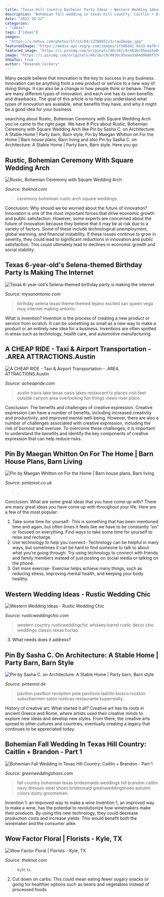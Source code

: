 ```yaml
---
title: "Texas Hill Country Bachelor Party Ideas ~ Western Wedding Ideas"
description: "Bohemian fall wedding in texas hill country: caitlin + brandon"
date: "2022-10-22"
categories:
- "ideas"
tags: ["ideas"]
images:
- "https://s.hdnux.com/photos/57/23/04/12398852/3/rawImage.jpg"
featuredImage: "https://media-api.xogrp.com/images/1fa96a91-9e33-4a70-b97a-3cf4a978e4aa~rs_360.480"
featured_image: "https://i.pinimg.com/originals/48/16/c9/4816c95eaa3a84d9680f37ebcb6dfd8a.jpg"
image: "https://i.pinimg.com/originals/48/16/c9/4816c95eaa3a84d9680f37ebcb6dfd8a.jpg"
ShowToc: true
author: "Rosendo Corkery"
---
```



Many people believe that innovation is the key to success in any business. Innovation can be anything from a new product or service to a new way of doing things. It can also be a change in how people think or behave. There are many different types of innovation, and each one has its own benefits and drawbacks. The goal of this article is to help you understand what types of innovation are available, what benefits they have, and why it might be a good idea for your business.

	

		
searching about Rustic, Bohemian Ceremony with Square Wedding Arch you've came to the right page. We have 8 Pics about Rustic, Bohemian Ceremony with Square Wedding Arch like Pin by Sasha C. on Architecture: A Stable Home | Party barn, Barn style, Pin by Maegan Whitton on For the Home | Barn house plans, Barn living and also Pin by Sasha C. on Architecture: A Stable Home | Party barn, Barn style. Here you go:
		
    
## Rustic, Bohemian Ceremony With Square Wedding Arch

<img loading=lazy src="https://apis.xogrp.com/media-api/images/444ac380-79ea-11ea-b0da-7363084810f3" onerror="this.onerror=null;this.src='https://tse4.mm.bing.net/th?id=OIP.cmO6nTWTEeqDOqQRIOSfeQHaLH&amp;pid=15.1';" alt="Rustic, Bohemian Ceremony with Square Wedding Arch">

_Source: theknot.com_

>ceremony bohemian rustic arch square weddings. 

	

Conclusion: Why should we be worried about the future of innovation?
Innovation is one of the most important forces that drive economic growth and public satisfaction. However, some experts are concerned about the future of innovation because they believe that it may be at risk due to a variety of factors. Some of these include technological unemployment, global warming, and financial instability. If these issues continue to grow in severity, they could lead to significant reductions in innovation and public satisfaction. This could ultimately lead to declines in economic growth and social stability.

    
## Texas 6-year-old&#039;s Selena-themed Birthday Party Is Making The Internet

<img loading=lazy src="https://s.hdnux.com/photos/57/23/04/12398852/3/rawImage.jpg" onerror="this.onerror=null;this.src='https://tse2.mm.bing.net/th?id=OIP.XtOCatGB3JvOMJxtUJt94wHaGj&amp;pid=15.1';" alt="Texas 6-year-old&#039;s Selena-themed birthday party is making the internet">

_Source: mysanantonio.com_

>birthday selena texas theme themed tejano excited san queen vega muy internet making antonio. 

	

What is invention?
Invention is the process of creating a new product or service from scratch. It can be something as small as a new way to make a product or an entirely new idea for a business. Inventions are often spotted in areas such as technology, health care, and automotive manufacturing.

    
## A CHEAP RIDE - Taxi &amp; Airport Transportation - .AREA ATTRACTIONS.Austin

<img loading=lazy src="http://acheapride.com/yahoo_site_admin/assets/images/A_Cheap_Ride_-_Web_Site_Photos_-_The_Oasis.241195524_std.jpg" onerror="this.onerror=null;this.src='https://tse1.mm.bing.net/th?id=OIP.QU9RpF5T9xVVB0oDabLcVQHaE8&amp;pid=15.1';" alt="A CHEAP RIDE - Taxi &amp; Airport Transportation - .AREA ATTRACTIONS.Austin">

_Source: acheapride.com_

>austin travis lake texas oasis lakes restaurant tx places visit feet outside canyon area overlooking fun things views river place. 

	

Conclusion: The benefits and challenges of creative expression.
Creative expression can have a number of benefits, including increased creativity and productivity, and improved mental well-being. However, there are also a number of challenges associated with creative expression, including the risk of burnout and overuse. To overcome these challenges, it is important to understand the benefits and identify the key components of creative expression that can help reduce risks.

    
## Pin By Maegan Whitton On For The Home | Barn House Plans, Barn Living

<img loading=lazy src="https://i.pinimg.com/originals/48/16/c9/4816c95eaa3a84d9680f37ebcb6dfd8a.jpg" onerror="this.onerror=null;this.src='https://tse1.mm.bing.net/th?id=OIP.6E1CchfO6hJ50DBsO95zsAHaE7&amp;pid=15.1';" alt="Pin by Maegan Whitton on For the Home | Barn house plans, Barn living">

_Source: pinterest.co.uk_

>. 

	

Conclusion: What are some great ideas that you have come up with?
There are many great ideas you have come up with throughout your life. Here are a few of the most popular: 
1. Take some time for yourself- This is something that has been mentioned time and again, but often times it feels like we have to be constantly “on” or focused on everything. Find ways to take some time for yourself to relax and recharge. 
2. Use technology to help you connect- Technology can be helpful in many ways, but sometimes it can be hard to find someone to talk to about what you’re going through. Try using technology to connect with friends and family members instead of just posting on social media or talking on the phone. 
3. Get more exercise- Exercise helps achieve many things, such as reducing stress, improving mental health, and keeping your body healthy.

    
## Western Wedding Ideas - Rustic Wedding Chic

<img loading=lazy src="http://rusticweddingchic.com/wp-content/uploads/2015/01/classic-country-wedding-590x471-590x471.jpg" onerror="this.onerror=null;this.src='https://tse2.mm.bing.net/th?id=OIP.P-XI4aQ9Gp9UBJZ41NDvEAHaF6&amp;pid=15.1';" alt="Western Wedding Ideas - Rustic Wedding Chic">

_Source: rusticweddingchic.com_

>western country rusticweddingchic whiskey barrel rustic decor chic weddings classic texas burlap. 

	

3) What needs does it address?

    
## Pin By Sasha C. On Architecture: A Stable Home | Party Barn, Barn Style

<img loading=lazy src="https://i.pinimg.com/originals/cc/3a/9e/cc3a9e7ddb939d1fe2c8a514617d4db9.jpg" onerror="this.onerror=null;this.src='https://tse1.mm.bing.net/th?id=OIP.Qa58icUQ9wqggSAcjvlnUgHaFj&amp;pid=15.1';" alt="Pin by Sasha C. on Architecture: A Stable Home | Party barn, Barn style">

_Source: pinterest.de_

>pavilion pavillion reception pole pavilions ladrillo kiosco rockton suburbanmen salón rústicas restaurante kuperrealty. 

	

History of creative art: What started it all?
Creative art has its roots in ancient Greece and Rome, where artists used their creative minds to explore new ideas and develop new styles. From there, the creative arts spread to other cultures and countries, eventually creating a legacy that continues to be appreciated today.

    
## Bohemian Fall Wedding In Texas Hill Country: Caitlin + Brandon - Part 1

<img loading=lazy src="https://greenweddingshoes.com/wp-content/uploads/2015/09/texashill-wedding-08.jpg" onerror="this.onerror=null;this.src='https://tse1.mm.bing.net/th?id=OIP.izi_vnvY2-m2Dq9K7f_rvQHaJr&amp;pid=15.1';" alt="Bohemian Fall Wedding in Texas Hill Country: Caitlin + Brandon - Part 1">

_Source: greenweddingshoes.com_

>fall country bohemian texas bridesmaids weddings hill brandon caitlin navy dresses steel shoes bridesmaid greenweddingshoes autumn colors dusty groomsmen. 

	

Invention 1: an improved way to make a wine
Invention 1, an improved way to make a wine, has the potential to revolutionize how winemakers make their products. By using this new technology, they could decrease production costs and increase yields. This would benefit both the winemaker and the consumer alike.

    
## Wow Factor Floral | Florists - Kyle, TX

<img loading=lazy src="https://media-api.xogrp.com/images/1fa96a91-9e33-4a70-b97a-3cf4a978e4aa~rs_360.480" onerror="this.onerror=null;this.src='https://tse1.mm.bing.net/th?id=OIP.2nG4-g8utlDO-5vDoHSxUAAAAA&amp;pid=15.1';" alt="Wow Factor Floral | Florists - Kyle, TX">

_Source: theknot.com_

>kyle tx. 

	

2. Cut down on carbs: This could mean eating fewer sugary snacks or going for healthier options such as beans and vegetables instead of processed foods.

